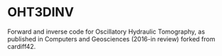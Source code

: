 # OHT3DINV
Forward and inverse code for Oscillatory Hydraulic Tomography, as published in Computers and Geosciences (2016-in review)
forked from cardiff42.
